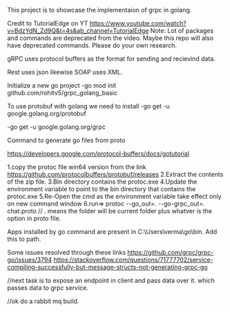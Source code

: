 This project is to showcase the implementaion of grpc in golang.

Credit to TutorialEdge on YT https://www.youtube.com/watch?v=BdzYdN_Zd9Q&t=4s&ab_channel=TutorialEdge
Note: Lot of packages and commands are deprecated from the video. Maybe this repo will also have deprecated commands. Please do your own research.



gRPC uses protocol buffers as the format for sending and recievind data.

Rest uses json likewise SOAP uses XML.

Initialize a new go project
-go mod init github.com/rohitv5/grpc_golang_basic

To use protobuf with golang we need to install 
-go get -u google.golang.org/protobuf


-go get -u google.golang.org/grpc

Command to generate go files from proto
   



<!-- HOW TO SETUP PROTOC -->
https://developers.google.com/protocol-buffers/docs/gotutorial



1.copy the protoc file win64 version from the link https://github.com/protocolbuffers/protobuf/releases
2.Extract the contents of the zip file.
3.Bin directory contains the protoc.exe
4.Update the environment variable to point to the bin directory that contains the protoc.exe
5.Re-Open the cmd as the environment variable take effect only on new command window
6.run=> protoc --go_out=. --go-grpc_out=.   chat.proto 
// . means the folder will be current folder plus whatver is the option in proto file. 



Apps installed by go command are present in C:\Users\verma\go\bin. Add this to path.


Some issues resolved through these links
https://github.com/grpc/grpc-go/issues/3794
https://stackoverflow.com/questions/71777702/service-compiling-successfully-but-message-structs-not-generating-grpc-go

//next task is to expose an endpoint in client and pass data over it. which passes data to grpc service.

//ok do a rabbit mq build.